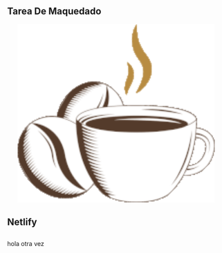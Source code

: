 ## Tarea De Maquedado 
<p align="center">
	<a href="/">
		<img src="/img/coffee.gif" width="456" alt="gitmoji">
	</a>
</p>

 ## Netlify

 ##

hola otra vez